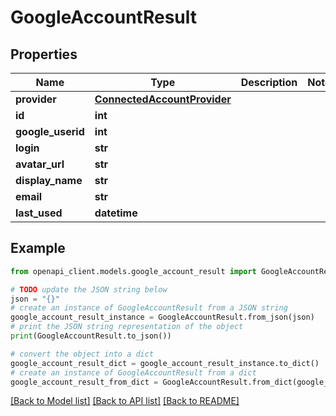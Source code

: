 # GoogleAccountResult


## Properties

Name | Type | Description | Notes
------------ | ------------- | ------------- | -------------
**provider** | [**ConnectedAccountProvider**](ConnectedAccountProvider.md) |  | 
**id** | **int** |  | 
**google_userid** | **int** |  | 
**login** | **str** |  | 
**avatar_url** | **str** |  | 
**display_name** | **str** |  | 
**email** | **str** |  | 
**last_used** | **datetime** |  | 

## Example

```python
from openapi_client.models.google_account_result import GoogleAccountResult

# TODO update the JSON string below
json = "{}"
# create an instance of GoogleAccountResult from a JSON string
google_account_result_instance = GoogleAccountResult.from_json(json)
# print the JSON string representation of the object
print(GoogleAccountResult.to_json())

# convert the object into a dict
google_account_result_dict = google_account_result_instance.to_dict()
# create an instance of GoogleAccountResult from a dict
google_account_result_from_dict = GoogleAccountResult.from_dict(google_account_result_dict)
```
[[Back to Model list]](../README.md#documentation-for-models) [[Back to API list]](../README.md#documentation-for-api-endpoints) [[Back to README]](../README.md)



